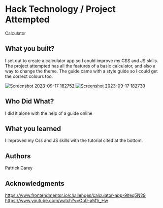# Hack Technology / Project Attempted
Calculator

## What you built? 
I set out to create a calculator app so I could improve my CSS and JS skills.
The project attempted has all the features of a basic calculator, and also a way to change the theme. The guide came with a style guide so I could get the correct colours too.

![Screenshot 2023-09-17 182752](https://github.com/dartmouth-cs98-23f/hack-a-thing-1-patrick/assets/90630987/c14a66cb-6447-4eeb-a88b-6cdc65f025b7)
![Screenshot 2023-09-17 182730](https://github.com/dartmouth-cs98-23f/hack-a-thing-1-patrick/assets/90630987/8e888100-0b20-44c9-b86d-476b684a8229)

## Who Did What?
I did it alone with the help of a guide online
## What you learned
I improved my Css and JS skills with the tutorial cited at the bottom.
## Authors
Patrick Carey

## Acknowledgments
https://www.frontendmentor.io/challenges/calculator-app-9lteq5N29
https://www.youtube.com/watch?v=Oo0-aM1r_Hw
